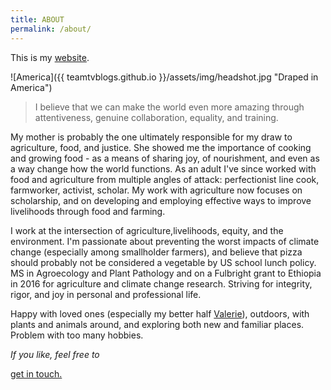 ```yaml
---
title: ABOUT
permalink: /about/
---
```


<p class="lead">This is my <a href="{{ site.baseurl }}/hello-world/">website</a>. </p>
![America]({{ teamtvblogs.github.io }}/assets/img/headshot.jpg "Draped in America")

> I believe that we can make the world even more amazing through attentiveness, genuine collaboration, equality, and training. 

My mother is probably the one ultimately responsible for my draw to agriculture, food, and justice. She showed me the importance of cooking and growing food - as a means of sharing joy, of nourishment, and even as a way change how the world functions. As an adult I've since worked with food and agriculture from multiple angles of attack: perfectionist line cook, farmworker, activist, scholar. My work with agriculture now focuses on scholarship, and on developing and employing effective ways to improve livelihoods through food and farming.

I work at the intersection of agriculture,livelihoods, equity, and the environment. I'm passionate about preventing the worst impacts of climate change (especially among smallholder farmers), and believe that pizza should probably not be considered a vegetable by US school lunch policy.  MS in Agroecology and Plant Pathology and on a Fulbright grant to Ethiopia in 2016 for agriculture and climate change research. Striving for integrity, rigor, and joy in personal and professional life.

Happy with loved ones (especially my better half <a href="htttp://mighti.co">Valerie</a>), outdoors, with plants and animals around, and exploring both new and familiar places. Problem with too many hobbies. 

<p class="lead2"><i>If you like, feel free to </i></p> <post-header><a href="{{ site.baseurl }}/contact/">get in touch.</a></post-header>